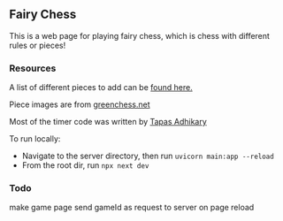 ## Fairy Chess
This is a web page for playing fairy chess, which is chess with different 
rules or pieces!

### Resources
A list of different pieces to add can be [found here.](https://www.chessvariants.com/graphics.dir/cazaux/catalog.html)

Piece images are from [greenchess.net](https://greenchess.net/info.php?item=downloads)

Most of the timer code was written by [Tapas Adhikary](https://www.tapasadhikary.com/)

To run locally:
* Navigate to the server directory, then run `uvicorn main:app --reload`
* From the root dir, run `npx next dev`

### Todo
make game page send gameId as request to server on page reload